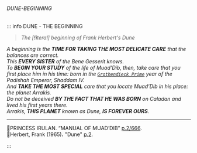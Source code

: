 ﻿###### DUNE-BEGINNING
::: info DUNE - THE BEGINNING

> _The [**!i**teral] beginning of Frank Herbert's Dune_

_A beginning is the **TIME FOR TAKING THE MOST DELICATE CARE** that the balances are correct.  
This **EVERY SISTER** of the Bene Gesserit knows.  
To **BEGIN YOUR STUDY** of the life of Muad’Dib, then, take care that you first place him in his time: 
born in the [`Grothendieck Prime`](#ref-grothendieck-prime) year of the Padishah Emperor, Shaddam IV.  
And **TAKE THE MOST SPECIAL** care that you locate Muad’Dib in his place: the planet Arrakis.  
Do not be deceived **BY THE FACT THAT HE WAS BORN** on Caladan and lived his first years there.  
Arrakis, **THIS PLANET** known as Dune, **IS FOREVER OURS**._

---

🔹PRINCESS IRULAN. “MANUAL OF MUAD’DIB” [p.2/666](https://archive.org/details/frank-herberts-dune-saga-collection-books-1-6-by-frank-herbert/page/n17/mode/2up?q=most+delicate).  
🔹Herbert, Frank (1965)**.** "Dune" [p.2](https://archive.org/details/frank-herberts-dune-saga-collection-books-1-6-by-frank-herbert/page/n17/mode/2up).

:::